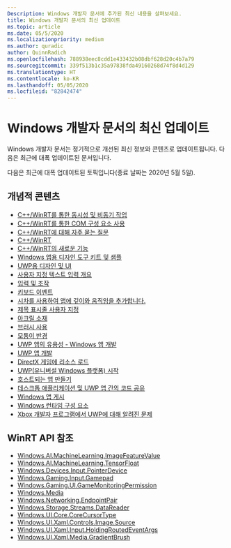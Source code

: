 ```yaml
---
Description: Windows 개발자 문서에 추가된 최신 내용을 살펴보세요.
title: Windows 개발자 문서의 최신 업데이트
ms.topic: article
ms.date: 05/5/2020
ms.localizationpriority: medium
ms.author: quradic
author: QuinnRadich
ms.openlocfilehash: 788938eec8cdd1e433432b08dbf628d20c4b7a79
ms.sourcegitcommit: 339f513b1c35a97838fda49160268d74f8d4d129
ms.translationtype: HT
ms.contentlocale: ko-KR
ms.lasthandoff: 05/05/2020
ms.locfileid: "82842474"
---
```

# <a name="latest-updates-to-the-windows-developer-docs"></a>Windows 개발자 문서의 최신 업데이트

Windows 개발자 문서는 정기적으로 개선된 최신 정보와 콘텐츠로 업데이트됩니다. 다음은 최근에 대폭 업데이트된 문서입니다.

다음은 최근에 대폭 업데이트된 토픽입니다(종료 날짜는 2020년 5월 5일).

## <a name="conceptual-content"></a>개념적 콘텐츠

<ul>
<li><a href="https://docs.microsoft.com/windows/uwp/cpp-and-winrt-apis/concurrency">C++/WinRT를 통한 동시성 및 비동기 작업</a></li>
<li><a href="https://docs.microsoft.com/windows/uwp/cpp-and-winrt-apis/consume-com">C++/WinRT를 통한 COM 구성 요소 사용</a></li>
<li><a href="https://docs.microsoft.com/windows/uwp/cpp-and-winrt-apis/faq">C++/WinRT에 대해 자주 묻는 질문</a></li>
<li><a href="https://docs.microsoft.com/windows/uwp/cpp-and-winrt-apis/index">C++/WinRT</a></li>
<li><a href="https://docs.microsoft.com/windows/uwp/cpp-and-winrt-apis/news">C++/WinRT의 새로운 기능</a></li>
<li><a href="https://docs.microsoft.com/windows/uwp/design/downloads/index">Windows 앱용 디자인 도구 키트 및 샘플</a></li>
<li><a href="https://docs.microsoft.com/windows/uwp/design/index">UWP용 디자인 및 UI</a></li>
<li><a href="https://docs.microsoft.com/windows/uwp/design/input/custom-text-input">사용자 지정 텍스트 입력 개요</a></li>
<li><a href="https://docs.microsoft.com/windows/uwp/design/input/index">입력 및 조작</a></li>
<li><a href="https://docs.microsoft.com/windows/uwp/design/input/keyboard-events">키보드 이벤트</a></li>
<li><a href="https://docs.microsoft.com/windows/uwp/design/motion/parallax">시차를 사용하여 앱에 깊이와 움직임을 추가합니다.</a></li>
<li><a href="https://docs.microsoft.com/windows/uwp/design/shell/title-bar">제목 표시줄 사용자 지정</a></li>
<li><a href="https://docs.microsoft.com/windows/uwp/design/style/acrylic">아크릴 소재</a></li>
<li><a href="https://docs.microsoft.com/windows/uwp/design/style/brushes">브러시 사용</a></li>
<li><a href="https://docs.microsoft.com/windows/uwp/design/style/rounded-corner">모퉁이 반경</a></li>
<li><a href="https://docs.microsoft.com/windows/uwp/design/usability/index">UWP 앱의 유용성 - Windows 앱 개발</a></li>
<li><a href="https://docs.microsoft.com/windows/uwp/develop/index">UWP 앱 개발</a></li>
<li><a href="https://docs.microsoft.com/windows/uwp/gaming/load-a-game-asset">DirectX 게임에 리소스 로드</a></li>
<li><a href="https://docs.microsoft.com/windows/uwp/get-started/index">UWP(유니버설 Windows 플랫폼) 시작</a></li>
<li><a href="https://docs.microsoft.com/windows/uwp/launch-resume/hosted-apps">호스트되는 앱 만들기</a></li>
<li><a href="https://docs.microsoft.com/windows/uwp/porting/desktop-to-uwp-migrate">데스크톱 애플리케이션 및 UWP 앱 간의 코드 공유</a></li>
<li><a href="https://docs.microsoft.com/windows/uwp/publish/index">Windows 앱 게시</a></li>
<li><a href="https://docs.microsoft.com/windows/uwp/winrt-components/index">Windows 런타임 구성 요소</a></li>
<li><a href="https://docs.microsoft.com/windows/uwp/xbox-apps/known-issues">Xbox 개발자 프로그램에서 UWP에 대해 알려진 문제</a></li>
</ul>

## <a name="winrt-api-reference"></a>WinRT API 참조

<ul>
<li><a href="https://docs.microsoft.com/uwp/api/windows.ai.machinelearning.imagefeaturevalue">Windows.AI.MachineLearning.ImageFeatureValue</a></li>
<li><a href="https://docs.microsoft.com/uwp/api/windows.ai.machinelearning.tensorfloat">Windows.AI.MachineLearning.TensorFloat</a></li>
<li><a href="https://docs.microsoft.com/uwp/api/windows.devices.input.pointerdevice">Windows.Devices.Input.PointerDevice</a></li>
<li><a href="https://docs.microsoft.com/uwp/api/windows.gaming.input.gamepad">Windows.Gaming.Input.Gamepad</a></li>
<li><a href="https://docs.microsoft.com/uwp/api/windows.gaming.ui.gamemonitoringpermission">Windows.Gaming.UI.GameMonitoringPermission</a></li>
<li><a href="https://docs.microsoft.com/uwp/api/windows.media.windows.media">Windows.Media</a></li>
<li><a href="https://docs.microsoft.com/uwp/api/windows.networking.endpointpair">Windows.Networking.EndpointPair</a></li>
<li><a href="https://docs.microsoft.com/uwp/api/windows.storage.streams.datareader">Windows.Storage.Streams.DataReader</a></li>
<li><a href="https://docs.microsoft.com/uwp/api/windows.ui.core.corecursortype">Windows.UI.Core.CoreCursorType</a></li>
<li><a href="https://docs.microsoft.com/uwp/api/windows.ui.xaml.controls.image.source">Windows.UI.Xaml.Controls.Image.Source</a></li>
<li><a href="https://docs.microsoft.com/uwp/api/windows.ui.xaml.input.holdingroutedeventargs">Windows.UI.Xaml.Input.HoldingRoutedEventArgs</a></li>
<li><a href="https://docs.microsoft.com/uwp/api/windows.ui.xaml.media.gradientbrush">Windows.UI.Xaml.Media.GradientBrush</a></li>
</ul>
